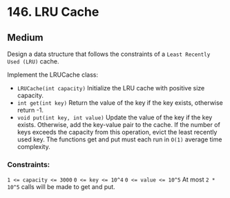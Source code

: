 # 146. LRU Cache

## Medium

Design a data structure that follows the constraints of a `Least Recently Used (LRU)` cache.

Implement the LRUCache class:

- `LRUCache(int capacity)` Initialize the LRU cache with positive size capacity.
- `int get(int key)` Return the value of the key if the key exists, otherwise return -1.
- `void put(int key, int value)` Update the value of the key if the key exists. Otherwise, add the key-value pair to the
  cache. If the number of keys exceeds the capacity from this operation, evict the least recently used key.
  The functions get and put must each run in `O(1)` average time complexity.

### Constraints:

`1 <= capacity <= 3000`
`0 <= key <= 10^4`
`0 <= value <= 10^5`
At most `2 * 10^5` calls will be made to get and put.

